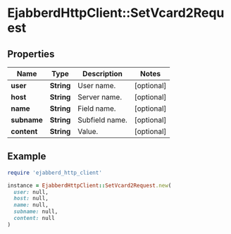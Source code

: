 # EjabberdHttpClient::SetVcard2Request

## Properties

| Name | Type | Description | Notes |
| ---- | ---- | ----------- | ----- |
| **user** | **String** | User name. | [optional] |
| **host** | **String** | Server name. | [optional] |
| **name** | **String** | Field name. | [optional] |
| **subname** | **String** | Subfield name. | [optional] |
| **content** | **String** | Value. | [optional] |

## Example

```ruby
require 'ejabberd_http_client'

instance = EjabberdHttpClient::SetVcard2Request.new(
  user: null,
  host: null,
  name: null,
  subname: null,
  content: null
)
```

